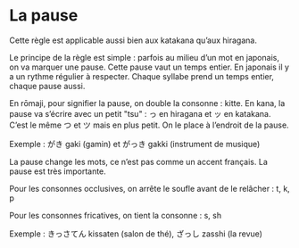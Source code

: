 # La pause

Cette règle est applicable aussi bien aux katakana qu’aux hiragana.

Le principe de la règle est simple : parfois au milieu d’un mot en japonais, on va marquer une pause. Cette pause vaut un temps entier. En japonais il y a un rythme régulier à respecter. Chaque syllabe prend un temps entier, chaque pause aussi.

En rōmaji, pour signifier la pause, on double la consonne : kitte.
En kana, la pause va s’écrire avec un petit "tsu" : っ en hiragana et ッ en katakana.
C’est le même つ et ツ mais en plus petit. On le place à l’endroit de la pause. 

Exemple : がき gaki (gamin) et がっき gakki (instrument de musique)

La pause change les mots, ce n’est pas comme un accent français. La pause est très importante. 

Pour les consonnes occlusives, on arrête le soufle avant de le relâcher : t, k, p 

Pour les consonnes fricatives, on tient la consonne : s, sh

Exemple  : きっさてん kissaten (salon de thé), ざっし zasshi (la revue)




